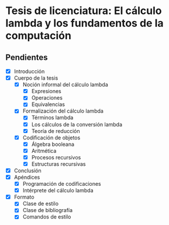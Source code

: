 # Tesis de licenciatura: El cálculo lambda y los fundamentos de la computación

## Pendientes

- [x] Introducción
- [x] Cuerpo de la tesis
  - [x] Noción informal del cálculo lambda
    - [x] Expresiones
    - [x] Operaciones
    - [x] Equivalencias
  - [x] Formalización del cálculo lambda
    - [x] Términos lambda
    - [x] Los cálculos de la conversión lambda
    - [x] Teoría de reducción
  - [x] Codificación de objetos
    - [x] Álgebra booleana
    - [x] Aritmética
    - [x] Procesos recursivos
    - [x] Estructuras recursivas
- [x] Conclusión
- [x] Apéndices
  - [x] Programación de codificaciones
  - [x] Intérprete del cálculo lambda
- [x] Formato
  - [x] Clase de estilo
  - [x] Clase de bibliografía
  - [x] Comandos de estilo
